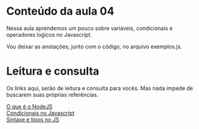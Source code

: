 # Conteúdo da aula 04
Nessa aula aprendemos um pouco sobre variáveis, condicionais e operadores loǵicos no Javascript.

Vou deixar as anotações, junto com o código, no arquivo exemplos.js.

# Leitura e consulta
Os links aqui, serão de leitura e consulta para vocês. Mas nada impede de buscarem suas próprias referências.

[O que é o NodeJS](https://www.alura.com.br/artigos/node-js)   
[Condicionais no Javascript](https://developer.mozilla.org/pt-BR/docs/Learn/JavaScript/Building_blocks/conditionals)   
[Sintaxe e tipos no JS](https://developer.mozilla.org/pt-BR/docs/Web/JavaScript/Guide/Grammar_and_types)
